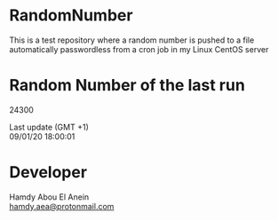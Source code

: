 # RandomNumber    
This is a test repository where a random number is pushed to a file automatically passwordless from a cron job in my Linux CentOS server    
# Random Number of the last run   
24300
      
Last update (GMT +1)    
09/01/20 18:00:01
# Developer    
Hamdy Abou El Anein   
hamdy.aea@protonmail.com
